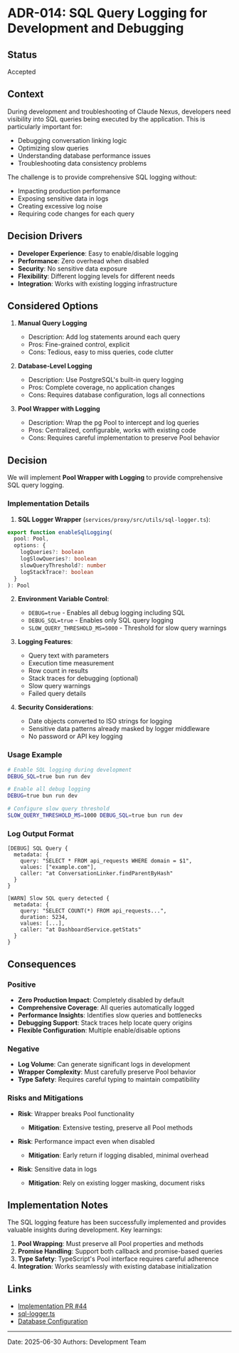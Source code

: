# ADR-014: SQL Query Logging for Development and Debugging

## Status

Accepted

## Context

During development and troubleshooting of Claude Nexus, developers need visibility into SQL queries being executed by the application. This is particularly important for:

- Debugging conversation linking logic
- Optimizing slow queries
- Understanding database performance issues
- Troubleshooting data consistency problems

The challenge is to provide comprehensive SQL logging without:

- Impacting production performance
- Exposing sensitive data in logs
- Creating excessive log noise
- Requiring code changes for each query

## Decision Drivers

- **Developer Experience**: Easy to enable/disable logging
- **Performance**: Zero overhead when disabled
- **Security**: No sensitive data exposure
- **Flexibility**: Different logging levels for different needs
- **Integration**: Works with existing logging infrastructure

## Considered Options

1. **Manual Query Logging**
   - Description: Add log statements around each query
   - Pros: Fine-grained control, explicit
   - Cons: Tedious, easy to miss queries, code clutter

2. **Database-Level Logging**
   - Description: Use PostgreSQL's built-in query logging
   - Pros: Complete coverage, no application changes
   - Cons: Requires database configuration, logs all connections

3. **Pool Wrapper with Logging**
   - Description: Wrap the pg Pool to intercept and log queries
   - Pros: Centralized, configurable, works with existing code
   - Cons: Requires careful implementation to preserve Pool behavior

## Decision

We will implement **Pool Wrapper with Logging** to provide comprehensive SQL query logging.

### Implementation Details

1. **SQL Logger Wrapper** (`services/proxy/src/utils/sql-logger.ts`):

```typescript
export function enableSqlLogging(
  pool: Pool,
  options: {
    logQueries?: boolean
    logSlowQueries?: boolean
    slowQueryThreshold?: number
    logStackTrace?: boolean
  }
): Pool
```

2. **Environment Variable Control**:
   - `DEBUG=true` - Enables all debug logging including SQL
   - `DEBUG_SQL=true` - Enables only SQL query logging
   - `SLOW_QUERY_THRESHOLD_MS=5000` - Threshold for slow query warnings

3. **Logging Features**:
   - Query text with parameters
   - Execution time measurement
   - Row count in results
   - Stack traces for debugging (optional)
   - Slow query warnings
   - Failed query details

4. **Security Considerations**:
   - Date objects converted to ISO strings for logging
   - Sensitive data patterns already masked by logger middleware
   - No password or API key logging

### Usage Example

```bash
# Enable SQL logging during development
DEBUG_SQL=true bun run dev

# Enable all debug logging
DEBUG=true bun run dev

# Configure slow query threshold
SLOW_QUERY_THRESHOLD_MS=1000 DEBUG_SQL=true bun run dev
```

### Log Output Format

```
[DEBUG] SQL Query {
  metadata: {
    query: "SELECT * FROM api_requests WHERE domain = $1",
    values: ["example.com"],
    caller: "at ConversationLinker.findParentByHash"
  }
}

[WARN] Slow SQL query detected {
  metadata: {
    query: "SELECT COUNT(*) FROM api_requests...",
    duration: 5234,
    values: [...],
    caller: "at DashboardService.getStats"
  }
}
```

## Consequences

### Positive

- **Zero Production Impact**: Completely disabled by default
- **Comprehensive Coverage**: All queries automatically logged
- **Performance Insights**: Identifies slow queries and bottlenecks
- **Debugging Support**: Stack traces help locate query origins
- **Flexible Configuration**: Multiple enable/disable options

### Negative

- **Log Volume**: Can generate significant logs in development
- **Wrapper Complexity**: Must carefully preserve Pool behavior
- **Type Safety**: Requires careful typing to maintain compatibility

### Risks and Mitigations

- **Risk**: Wrapper breaks Pool functionality
  - **Mitigation**: Extensive testing, preserve all Pool methods

- **Risk**: Performance impact even when disabled
  - **Mitigation**: Early return if logging disabled, minimal overhead

- **Risk**: Sensitive data in logs
  - **Mitigation**: Rely on existing logger masking, document risks

## Implementation Notes

The SQL logging feature has been successfully implemented and provides valuable insights during development. Key learnings:

1. **Pool Wrapping**: Must preserve all Pool properties and methods
2. **Promise Handling**: Support both callback and promise-based queries
3. **Type Safety**: TypeScript's Pool interface requires careful adherence
4. **Integration**: Works seamlessly with existing database initialization

## Links

- [Implementation PR #44](https://github.com/Moonsong-Labs/claude-nexus-proxy/pull/44)
- [sql-logger.ts](../../../services/proxy/src/utils/sql-logger.ts)
- [Database Configuration](../../../services/proxy/src/services/database.ts)

---

Date: 2025-06-30
Authors: Development Team

